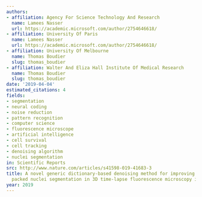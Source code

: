 ```yaml
---
authors:
- affiliation: Agency For Science Technology And Research
  name: Lamees Nasser
  url: https://academic.microsoft.com/author/2754646618/
- affiliation: University Of Paris
  name: Lamees Nasser
  url: https://academic.microsoft.com/author/2754646618/
- affiliation: University Of Melbourne
  name: Thomas Boudier
  slug: thomas_boudier
- affiliation: Walter And Eliza Hall Institute Of Medical Research
  name: Thomas Boudier
  slug: thomas_boudier
date: '2019-04-04'
estimated_citations: 4
fields:
- segmentation
- neural coding
- noise reduction
- pattern recognition
- computer science
- fluorescence microscope
- artificial intelligence
- cell survival
- cell tracking
- denoising algorithm
- nuclei segmentation
in: Scientific Reports
src: http://www.nature.com/articles/s41598-019-41683-3
title: A novel generic dictionary-based denoising method for improving noisy and densely
  packed nuclei segmentation in 3D time-lapse fluorescence microscopy images
year: 2019
---
```

